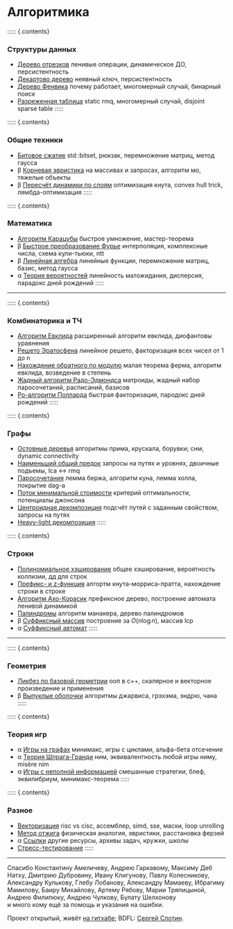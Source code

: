 # Алгоритмика

::::: {.contents}
### Структуры данных

* [Дерево отрезков](segtree)
  ленивые операции, динамическое ДО, персистентноcть
* [Декартово дерево](treap)
  неявный ключ, персистентность
* [Дерево Фенвика](fenwick)
  почему работает, многомерный случай, бинарный поиск
* [Разреженная таблица](sparse-table)
  static rmq, многомерный случай, disjoint sparse table
:::::

::::: {.contents}
### Общие техники

* [Битовое сжатие](bitset)
  std::bitset, рюкзак, перемножение матриц, метод гаусса
* β [Корневая эвристика](sqrt)
  на массивах и запросах, алгоритм мо, тяжелые объекты
* β [Пересчёт динамики по слоям](dp-optimizations)
  оптимизация кнута, convex hull trick, лямбда-оптимизация
:::::

::::: {.contents}
### Математика

* [Алгоритм Карацубы](karatsuba)
  быстрое умножение, мастер-теорема
* β [Быстрое преобразование Фурье](fft)
  интерполяция, комплексные числа, схема кули-тьюки, ntt
* β [Линейная алгебра](linalg)
  линейные функции, перемножение матриц, базис, метод гаусса
* α [Теория вероятностей]()
  линейность матожидания, дисперсия, парадокс дней рождений
:::::

---

::::: {.contents}
### Комбинаторика и ТЧ

* [Алгоритм Евклида](euclid)
  расширенный алгоритм евклида, диофантовы уравнения
* [Решето Эратосфена](eratosthenes)
  линейное решето, факторизация всех чисел от 1 до n
* [Нахождение обратного по модулю](reciprocal)
  малая теорема ферма, алгоритм евклида, возведение в степень
* [Жадный алгоритм Радо-Эдмондса](matroid)
  матроиды, жадный набор паросочетаний, расписаний, базисов
* [Ро-алгоритм Полларда](pollard)
  быстрая факторизация, пародокс дней рождений
:::::

::::: {.contents}
### Графы

* [Остовные деревья](mst)
  алгоритмы прима, крускала, борувки; снм, dynamic connectivity
* [Наименьший общий предок](lca)
  запросы на путях и уровнях, двоичные подъемы, lca $\leftrightarrow$ rmq
* [Паросочетания](matching)
  лемма бержа, алгоритм куна, лемма холла, покрытие dag-а
* [Поток минимальной стоимости](mincost-maxflow)
  критерий оптимальности, потенциалы джонсона
* [Центроидная декомпозиция](centroid)
  подсчёт путей с заданным свойством, запросы на путях
* [Heavy-light декомпозиция](hld)
:::::

::::: {.contents}
### Строки

* [Полиномиальное хэширование](hashing)
  общее хэширование, вероятность коллизии, дд для строк
* [Префикс- и z-функция](string-searching)
  алгортм кнута-морриса-пратта, нахождение строки в строке
* [Алгоритм Ахо-Корасик](aho-corasick)
  префиксное дерево, построение автомата ленивой динамикой
* [Палиндромы](palindromes)
  алгоритм манакера, дерево палиндромов
* β [Суффиксный массив](suffix-array)
  построение за $O(n \log n)$, массив lcp
* α [Суффиксный автомат]()
:::::

---

::::: {.contents}
### Геометрия

* [Ликбез по базовой геометрии](geometry)
  ооп в c++, скалярное и векторное произведение и применения
* β [Выпуклые оболочки](convex-hulls)
  алгоритмы джарвиса, грэхэма, эндрю, чана
:::::

::::: {.contents}
### Теория игр

* α [Игры на графах]()
  минимакс, игры с циклами, альфа-бета отсечение
* α [Теория Шпрага-Гранди]()
  ним, эквивалентность любой игры ниму, misère nim
* α [Игры с неполной информацией]()
  смешанные стратегии, блеф, эквилибриум, минимакс-теорема
:::::

::::: {.contents}
### Разное

* [Векторизация](sse)
  risc vs cisc, ассемблер, simd, sse, маски, loop unrolling
* [Метод отжига](annealing)
  физическая аналогия, эвристики, расстановка ферзей
* α [Ссылки](links)
  другие ресурсы, архивы задач, кружки, школы
* [Стресс-тестирование](stress-test)
:::::

---

<div class='credits'>
  <p>Спасибо Константину Амеличеву, Андрею Гаркавому, Максиму Деб Натху, Дмитрию Дубровину, Ивану Клигунову, Павлу Колесникову, Александру Кулькову, Глебу Лобанову, Александру Мамаеву, Ибрагиму Мамилову, Баиру Михайлову, Артему Рябову, Марии Тряпицыной, Андрею Филипюку, Андрею Чулкову, Булату Шелхонову <span style="white-space: nowrap">и много кому ещё за помощь и указания на ошибки.</span></p>
  <p>Проект открытый, живёт <a href='https://github.com/algorithmica-org/ru'>на гитхабе</a>; BDFL: <a href='http://sereja.me/'>Сергей Слотин</a>.</p>
</div>

</div>
